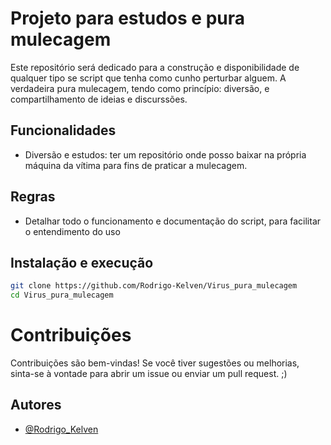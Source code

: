# Projeto para estudos e pura mulecagem

Este repositório será dedicado para a construção e disponibilidade de qualquer tipo se script que tenha como cunho perturbar alguem.
A verdadeira pura mulecagem, tendo como princípio: diversão, e compartilhamento de ideias e discurssões.


## Funcionalidades

- Diversão e estudos: ter um repositório onde posso baixar na própria máquina da vítima para fins de praticar a mulecagem.

## Regras

- Detalhar todo o funcionamento e documentação do script, para facilitar o entendimento do uso

## Instalação e execução
   ```bash
   git clone https://github.com/Rodrigo-Kelven/Virus_pura_mulecagem
   cd Virus_pura_mulecagem
   ```
# Contribuições

Contribuições são bem-vindas! Se você tiver sugestões ou melhorias, sinta-se à vontade para abrir um issue ou enviar um pull request. ;)

## Autores

- [@Rodrigo_Kelven](https://github.com/Rodrigo-Kelven)

